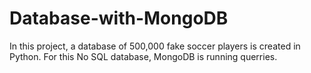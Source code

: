 # Database-with-MongoDB

In this project, a database of 500,000 fake soccer players is created in Python.
For this No SQL database, MongoDB is running querries.
